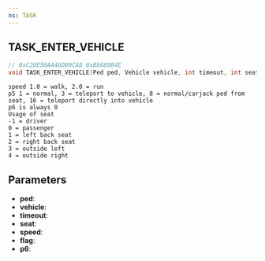 ```yaml
---
ns: TASK
---
```

## TASK_ENTER_VEHICLE

```c
// 0xC20E50AA46D09CA8 0xB8689B4E
void TASK_ENTER_VEHICLE(Ped ped, Vehicle vehicle, int timeout, int seat, float speed, int flag, Any p6);
```

```
speed 1.0 = walk, 2.0 = run  
p5 1 = normal, 3 = teleport to vehicle, 8 = normal/carjack ped from seat, 16 = teleport directly into vehicle  
p6 is always 0  
Usage of seat   
-1 = driver  
0 = passenger  
1 = left back seat  
2 = right back seat  
3 = outside left  
4 = outside right  
```

## Parameters
* **ped**: 
* **vehicle**: 
* **timeout**: 
* **seat**: 
* **speed**: 
* **flag**: 
* **p6**: 

